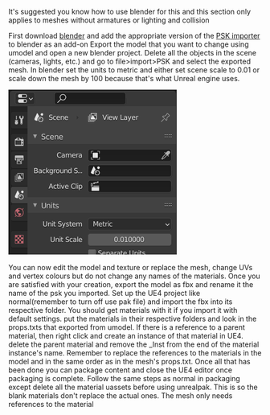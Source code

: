 It's suggested you know how to use blender for this and this section only applies to meshes without armatures or lighting and collision

First download [blender](https://www.blender.org/download/) and add the appropriate version of the [PSK importer](https://github.com/Befzz/blender3d_import_psk_psa) to blender as an add-on
Export the model that you want to change using umodel and open a new blender project. Delete all the objects in the scene (cameras, lights, etc.) and go to file>import>PSK and select the exported mesh. In blender set the units to metric and either set scene scale to 0.01 or scale down the mesh by 100 because that's what Unreal engine uses.

![](Images/blend.PNG)

You can now edit the model and texture or replace the mesh, change UVs and vertex colours but do not change any names of the materials. Once you are satisfied with your creation, export the model as fbx and rename it the name of the psk you imported.
Set up the UE4 project like normal(remember to turn off use pak file) and import the fbx into its respective folder. You should get materials with it if you import it with default settings. put the materials in their respective folders and look in the props.txts that exported from umodel. If there is a reference to a parent material, then right click and create an instance of that material in UE4. delete the parent material and remove the _Inst from the end of the material instance's name. Remember to replace the references to the materials in the model and in the same order as in the mesh's props.txt. Once all that has been done you can package content and close the UE4 editor once packaging is complete. Follow the same steps as normal in packaging except delete all the material uassets before using unrealpak. This is so the blank materials don't replace the actual ones. The mesh only needs references to the material
